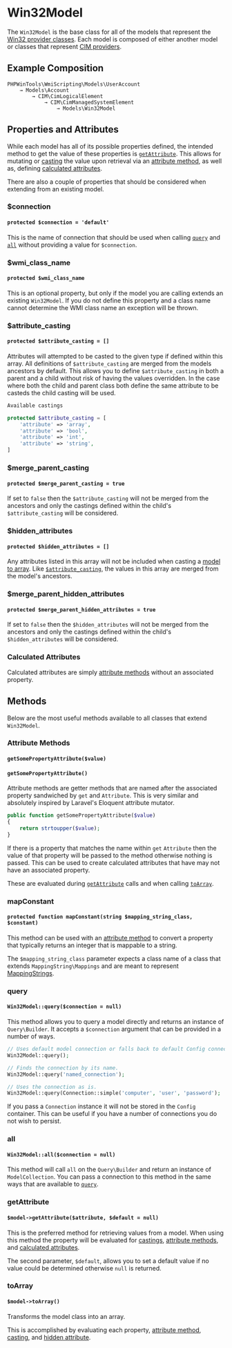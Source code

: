 # Win32Model

The `Win32Model` is the base class for all of the models that represent the
[Win32 provider classes](https://docs.microsoft.com/en-us/windows/win32/cimwin32prov/win32-provider). Each model is
composed of either another model or classes that represent
[CIM providers](https://docs.microsoft.com/en-us/windows/win32/cimwin32prov/cim-wmi-provider).

## Example Composition
```
PHPWinTools\WmiScripting\Models\UserAccount
    → Models\Account
        → CIM\CimLogicalElement
            → CIM\CimManagedSystemElement
                → Models\Win32Model
```

## Properties and Attributes

While each model has all of its possible properties defined, the intended method to get the value of these properties
is [`getAttribute`](#getattribute). This allows for mutating or [casting](#attribute-casting) the value upon retrieval
via an [attribute method](#attribute-methods), as well as, defining [calculated attributes](#calculated-attributes).

There are also a couple of properties that should be considered when extending from an existing model.

### $connection
#### `protected $connection = 'default'`

This is the name of connection that should be used when calling [`query`](#query) and [`all`](#all)
without providing a value for `$connection`.

### $wmi_class_name
#### `protected $wmi_class_name`

This is an optional property, but only if the model you are calling extends an existing `Win32Model`. If you do not
define this property and a class name cannot determine the WMI class name an exception will be thrown.

### $attribute_casting
#### `protected $attribute_casting = []`

Attributes will attempted to be casted to the given type if defined within this array. All definitions of
`$attribute_casting` are merged from the models ancestors by default. This allows you to define `$attribute_casting` in
both a parent and a child without risk of having the values overridden. In the case where both the child and parent
class both define the same attribute to be casteds the child casting will be used.

```php
Available castings

protected $attribute_casting = [
    'attribute' => 'array',
    'attribute' => 'bool',
    'attribute' => 'int',
    'attribute' => 'string',
]

```

### $merge_parent_casting
#### `protected $merge_parent_casting = true`

If set to `false` then the `$attribute_casting` will not be merged from the ancestors and only the castings defined
within the child's `$attribute_casting` will be considered.

### $hidden_attributes
#### `protected $hidden_attributes = []`

Any attributes listed in this array will not be included when casting a [model to array](#toarray). Like
[`$attribute_casting`](#attribute-casting), the values in this array are merged from the model's ancestors.

### $merge_parent_hidden_attributes
#### `protected $merge_parent_hidden_attributes = true`

If set to `false` then the `$hidden_attributes` will not be merged from the ancestors and only the castings defined
within the child's `$hidden_attributes` will be considered.

### Calculated Attributes

Calculated attributes are simply [attribute methods](#attribute-methods) without an associated property.

## Methods

Below are the most useful methods available to all classes that extend `Win32Model`.

### Attribute Methods
#### `getSomePropertyAttribute($value)`
#### `getSomePropertyAttribute()`

Attribute methods are getter methods that are named after the associated property sandwiched by `get` and `Attribute`.
This is very similar and absolutely inspired by Laravel's Eloquent attribute mutator.

```php
public function getSomePropertyAttribute($value)
{
    return strtoupper($value);
}
```

If there is a property that matches the name within `get` `Attribute` then the value of that property will be passed to
the method otherwise nothing is passed. This can be used to create calculated attributes that have may not have an
associated property.

These are evaluated during [`getAttribute`](#getattribute) calls and when calling [`toArray`](#toarray).

### mapConstant
#### `protected function mapConstant(string $mapping_string_class, $constant)`

This method can be used with an [attribute method](#attribute-methods) to convert a property that typically returns
an integer that is mappable to a string.

The `$mapping_string_class` parameter expects a class name of a class that extends `MappingString\Mappings` and are
meant to represent
[MappingStrings](https://docs.microsoft.com/en-us/windows/win32/wmisdk/standard-qualifiers#mappingstrings).

### query
#### `Win32Model::query($connection = null)`

This method allows you to query a model directly and returns an instance of `Query\Builder`. It accepts a `$connection`
argument that can be provided in a number of ways.

```php
// Uses default model connection or falls back to default Config connection.
Win32Model::query();

// Finds the connection by its name.
Win32Model::query('named_connection');

// Uses the connection as is.
Win32Model::query(Connection::simple('computer', 'user', 'password');
```

If you pass a `Connection` instance it will not be stored in the `Config` container. This can be useful if you have a
number of connections you do not wish to persist.

### all
#### `Win32Model::all($connection = null)`

This method will call `all` on the `Query\Builder` and return an instance of `ModelCollection`. You can pass a
connection to this method in the same ways that are available to [`query`](#query).

### getAttribute
#### `$model->getAttribute($attribute, $default = null)`

This is the preferred method for retrieving values from a model. When using this method the property will be evaluated
for [castings](#attribute-casting), [attribute methods](#attribute-methods), and
[calculated attributes](#attribute-methods).

The second parameter, `$default`, allows you to set a default value if no value could be determined otherwise `null` is
returned.

### toArray
#### `$model->toArray()`

Transforms the model class into an array.

This is accomplished by evaluating each property, [attribute method](#attribute-methods), [casting](#attribute-casting),
and [hidden attribute](#hidden-attribute).